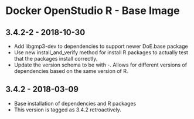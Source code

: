 # Docker OpenStudio R - Base Image

## 3.4.2-2 - 2018-10-30

* Add libgmp3-dev to dependencies to support newer DoE.base package
* Use new install_and_verify method for install R packages to actually test that the packages install correctly.
* Update the version schema to be with -<release>. Allows for different versions of dependencies based on the same version of R.

## 3.4.2 - 2018-03-09

* Base installation of dependencies and R packages
* This version is tagged as 3.4.2 retroactively.

